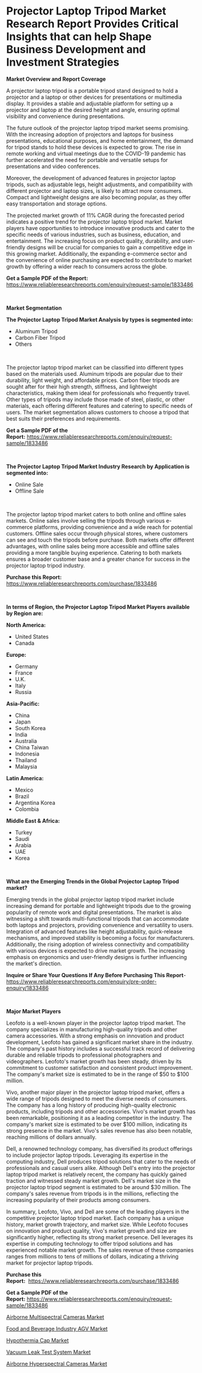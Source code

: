 <p><h1>Projector Laptop Tripod Market Research Report Provides Critical Insights that can help Shape Business Development and Investment Strategies</h1></p><p><strong>Market Overview and Report Coverage</strong></p>
<p><p>A projector laptop tripod is a portable tripod stand designed to hold a projector and a laptop or other devices for presentations or multimedia display. It provides a stable and adjustable platform for setting up a projector and laptop at the desired height and angle, ensuring optimal visibility and convenience during presentations.</p><p>The future outlook of the projector laptop tripod market seems promising. With the increasing adoption of projectors and laptops for business presentations, educational purposes, and home entertainment, the demand for tripod stands to hold these devices is expected to grow. The rise in remote working and virtual meetings due to the COVID-19 pandemic has further accelerated the need for portable and versatile setups for presentations and video conferences.</p><p>Moreover, the development of advanced features in projector laptop tripods, such as adjustable legs, height adjustments, and compatibility with different projector and laptop sizes, is likely to attract more consumers. Compact and lightweight designs are also becoming popular, as they offer easy transportation and storage options.</p><p>The projected market growth of 11% CAGR during the forecasted period indicates a positive trend for the projector laptop tripod market. Market players have opportunities to introduce innovative products and cater to the specific needs of various industries, such as business, education, and entertainment. The increasing focus on product quality, durability, and user-friendly designs will be crucial for companies to gain a competitive edge in this growing market. Additionally, the expanding e-commerce sector and the convenience of online purchasing are expected to contribute to market growth by offering a wider reach to consumers across the globe.</p></p>
<p><strong>Get a Sample PDF of the Report:</strong> <a href="https://www.reliableresearchreports.com/enquiry/request-sample/1833486">https://www.reliableresearchreports.com/enquiry/request-sample/1833486</a></p>
<p>&nbsp;</p>
<p><strong>Market Segmentation</strong></p>
<p><strong>The Projector Laptop Tripod Market Analysis by types is segmented into:</strong></p>
<p><ul><li>Aluminum Tripod</li><li>Carbon Fiber Tripod</li><li>Others</li></ul></p>
<p>&nbsp;</p>
<p><p>The projector laptop tripod market can be classified into different types based on the materials used. Aluminum tripods are popular due to their durability, light weight, and affordable prices. Carbon fiber tripods are sought after for their high strength, stiffness, and lightweight characteristics, making them ideal for professionals who frequently travel. Other types of tripods may include those made of steel, plastic, or other materials, each offering different features and catering to specific needs of users. The market segmentation allows customers to choose a tripod that best suits their preferences and requirements.</p></p>
<p><strong>Get a Sample PDF of the Report:</strong>&nbsp;<a href="https://www.reliableresearchreports.com/enquiry/request-sample/1833486">https://www.reliableresearchreports.com/enquiry/request-sample/1833486</a></p>
<p>&nbsp;</p>
<p><strong>The Projector Laptop Tripod Market Industry Research by Application is segmented into:</strong></p>
<p><ul><li>Online Sale</li><li>Offline Sale</li></ul></p>
<p>&nbsp;</p>
<p><p>The projector laptop tripod market caters to both online and offline sales markets. Online sales involve selling the tripods through various e-commerce platforms, providing convenience and a wide reach for potential customers. Offline sales occur through physical stores, where customers can see and touch the tripods before purchase. Both markets offer different advantages, with online sales being more accessible and offline sales providing a more tangible buying experience. Catering to both markets ensures a broader customer base and a greater chance for success in the projector laptop tripod industry.</p></p>
<p><strong>Purchase this Report:</strong>&nbsp; <a href="https://www.reliableresearchreports.com/purchase/1833486">https://www.reliableresearchreports.com/purchase/1833486</a></p>
<p>&nbsp;</p>
<p><strong>In terms of Region, the Projector Laptop Tripod Market Players available by Region are:</strong></p>
<p>
    <p> <strong> North America: </strong>
        <ul>
            <li>United States</li>
            <li>Canada</li>
        </ul>
        </p> 
    <p> <strong> Europe: </strong>
        <ul>
            <li>Germany</li>
            <li>France</li>
            <li>U.K.</li>
            <li>Italy</li>
            <li>Russia</li>
        </ul>
        </p> 
    <p> <strong> Asia-Pacific: </strong>
        <ul>
            <li>China</li>
            <li>Japan</li>
            <li>South Korea</li>
            <li>India</li>
            <li>Australia</li>
            <li>China Taiwan</li>
            <li>Indonesia</li>
            <li>Thailand</li>
            <li>Malaysia</li>
        </ul>
        </p> 
    <p> <strong> Latin America: </strong>
        <ul>
            <li>Mexico</li>
            <li>Brazil</li>
            <li>Argentina Korea</li>
            <li>Colombia</li>
        </ul>
        </p> 
    <p> <strong> Middle East & Africa: </strong>
        <ul>
            <li>Turkey</li>
            <li>Saudi</li>
            <li>Arabia</li>
            <li>UAE</li>
            <li>Korea</li>
        </ul>
    </p>
    </p>
<p>&nbsp;</p>
<p><strong>What are the Emerging Trends in the Global Projector Laptop Tripod market?</strong></p>
<p><p>Emerging trends in the global projector laptop tripod market include increasing demand for portable and lightweight tripods due to the growing popularity of remote work and digital presentations. The market is also witnessing a shift towards multi-functional tripods that can accommodate both laptops and projectors, providing convenience and versatility to users. Integration of advanced features like height adjustability, quick-release mechanisms, and improved stability is becoming a focus for manufacturers. Additionally, the rising adoption of wireless connectivity and compatibility with various devices is expected to drive market growth. The increasing emphasis on ergonomics and user-friendly designs is further influencing the market's direction.</p></p>
<p><strong>Inquire or Share Your Questions If Any Before Purchasing This Report</strong>- <a href="https://www.reliableresearchreports.com/enquiry/pre-order-enquiry/1833486">https://www.reliableresearchreports.com/enquiry/pre-order-enquiry/1833486</a></p>
<p>&nbsp;</p>
<p><strong>Major Market Players</strong></p>
<p><p>Leofoto is a well-known player in the projector laptop tripod market. The company specializes in manufacturing high-quality tripods and other camera accessories. With a strong emphasis on innovation and product development, Leofoto has gained a significant market share in the industry. The company's past history includes a successful track record of delivering durable and reliable tripods to professional photographers and videographers. Leofoto's market growth has been steady, driven by its commitment to customer satisfaction and consistent product improvement. The company's market size is estimated to be in the range of $50 to $100 million.</p><p>Vivo, another major player in the projector laptop tripod market, offers a wide range of tripods designed to meet the diverse needs of consumers. The company has a long history of producing high-quality electronic products, including tripods and other accessories. Vivo's market growth has been remarkable, positioning it as a leading competitor in the industry. The company's market size is estimated to be over $100 million, indicating its strong presence in the market. Vivo's sales revenue has also been notable, reaching millions of dollars annually.</p><p>Dell, a renowned technology company, has diversified its product offerings to include projector laptop tripods. Leveraging its expertise in the computing industry, Dell produces tripod solutions that cater to the needs of professionals and casual users alike. Although Dell's entry into the projector laptop tripod market is relatively recent, the company has quickly gained traction and witnessed steady market growth. Dell's market size in the projector laptop tripod segment is estimated to be around $30 million. The company's sales revenue from tripods is in the millions, reflecting the increasing popularity of their products among consumers.</p><p>In summary, Leofoto, Vivo, and Dell are some of the leading players in the competitive projector laptop tripod market. Each company has a unique history, market growth trajectory, and market size. While Leofoto focuses on innovation and product quality, Vivo's market growth and size are significantly higher, reflecting its strong market presence. Dell leverages its expertise in computing technology to offer tripod solutions and has experienced notable market growth. The sales revenue of these companies ranges from millions to tens of millions of dollars, indicating a thriving market for projector laptop tripods.</p></p>
<p><strong>Purchase this Report:</strong>&nbsp;&nbsp;<a href="https://www.reliableresearchreports.com/purchase/1833486">https://www.reliableresearchreports.com/purchase/1833486</a></p>
<p></p>
<p><strong>Get a Sample PDF of the Report:</strong>&nbsp;<a href="https://www.reliableresearchreports.com/enquiry/request-sample/1833486">https://www.reliableresearchreports.com/enquiry/request-sample/1833486</a></p>
<p><p><a href="https://github.com/dringals/Market-Research-Report-List-1/blob/main/airborne-multispectral-cameras-market.md">Airborne Multispectral Cameras Market</a></p><p><a href="https://medium.com/@taniawisozk2023/food-and-beverage-industry-agv-market-analysis-its-cagr-market-segmentation-and-global-industry-1eac15c33289">Food and Beverage Industry AGV Market</a></p><p><a href="https://www.linkedin.com/pulse/hypothermia-cap-market-share-amp-new-trends-analysis-report/">Hypothermia Cap Market</a></p><p><a href="https://www.linkedin.com/pulse/vacuum-leak-test-system-market-size-growth-forecast-from/">Vacuum Leak Test System Market</a></p><p><a href="https://github.com/Paul14Anderson63/Market-Research-Report-List-1/blob/main/airborne-hyperspectral-cameras-market.md">Airborne Hyperspectral Cameras Market</a></p></p>